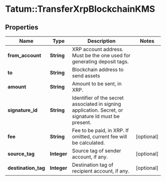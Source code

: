 # Tatum::TransferXrpBlockchainKMS

## Properties
Name | Type | Description | Notes
------------ | ------------- | ------------- | -------------
**from_account** | **String** | XRP account address. Must be the one used for generating deposit tags. | 
**to** | **String** | Blockchain address to send assets | 
**amount** | **String** | Amount to be sent, in XRP. | 
**signature_id** | **String** | Identifier of the secret associated in signing application. Secret, or signature Id must be present. | 
**fee** | **String** | Fee to be paid, in XRP. If omitted, current fee will be calculated. | [optional] 
**source_tag** | **Integer** | Source tag of sender account, if any. | [optional] 
**destination_tag** | **Integer** | Destination tag of recipient account, if any. | [optional] 

